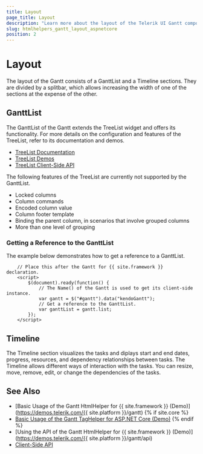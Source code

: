 ```yaml
---
title: Layout
page_title: Layout
description: "Learn more about the layout of the Telerik UI Gantt component for {{ site.framework }}."
slug: htmlhelpers_gantt_layout_aspnetcore
position: 2
---
```


# Layout

The layout of the Gantt consists of a GanttList and a Timeline sections. They are divided by a splitbar, which allows increasing the width of one of the sections at the expense of the other. 

## GanttList

The GanttList of the Gantt extends the TreeList widget and offers its functionality. For more details on the configuration and features of the TreeList, refer to its documentation and demos.

* [TreeList Documentation](https://docs.telerik.com/kendo-ui/controls/treelist/overview)
* [TreeList Demos](https://demos.telerik.com/kendo-ui/treelist/index)
* [TreeList Client-Side API](https://docs.telerik.com/kendo-ui/api/javascript/ui/treelist)

The following features of the TreeList are currently not supported by the GanttList.

* Locked columns
* Column commands
* Encoded column value
* Column footer template
* Binding the parent column, in scenarios that involve grouped columns
* More than one level of grouping

### Getting a Reference to the GanttList

The example below demonstrates how to get a reference to a GanttList.

```JS
    // Place this after the Gantt for {{ site.framework }} declaration.
    <script>
        $(document).ready(function() {
            // The Name() of the Gantt is used to get its client-side instance.
            var gantt = $("#gantt").data("kendoGantt");
            // Get a reference to the GanttList.
            var ganttList = gantt.list;
        });
    </script>
```
    
## Timeline

The Timeline section visualizes the tasks and diplays start and end dates, progress, resources, and dependency relationships between tasks. The Timeline allows different ways of interaction with the tasks. You can resize, move, remove, edit, or change the dependencies of the tasks. 

## See Also

* [Basic Usage of the Gantt HtmlHelper for {{ site.framework }} (Demo)](https://demos.telerik.com/{{ site.platform }}/gantt)
{% if site.core %}
* [Basic Usage of the Gantt TagHelper for ASP.NET Core (Demo)](https://demos.telerik.com/aspnet-core/gantt/tag-helper)
{% endif %}
* [Using the API of the Gantt HtmlHelper for {{ site.framework }} (Demo)](https://demos.telerik.com/{{ site.platform }}/gantt/api)
* [Client-Side API](https://docs.telerik.com/kendo-ui/api/javascript/ui/gantt)

